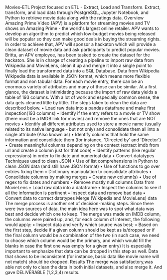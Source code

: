 Movies-ETL
Project focused on ETL - Extract, Load and Transform.
Extract, transform, and load data through PostgreSQL, Jupyter Notebook, and Python to retrieve movie data along with the ratings data.
Overview
Amazing Prime Video (APV) is a platform for streaming movies and TV shows on Amazing Prime - the world's largest online retailer. APV wants to develop an algorithm to predict which low-budget movies being released will be popular so they can make good deals in buying the streaming rights. In order to achieve that, APV will sponsor a hackaton which will provide a clean dataset of movie data and ask participants to predict popular movies.
Britta, an APV employee, has been tasked to create the dataset for the hackaton. She is in charge of creating a pipeline to import raw data from Wikipedia and MovieLens, clean it up and merge it into a single point to finally load the transformed data into a SQL Database.
Data from Wikipedia
Wikipedia data is available in JSON format, which means more flexible format and non tabular data. For each movie entry, there can be an enormous variety of attributes and many of those can be similar. At a first glance, the dataset is intimidating because the import of raw data yields a table of 193 columns. With a lot of work and especially common sense, the data gets cleaned little by little. The steps taken to clean the data are described below.
•	Load raw data into a pandas datafrane and make first inspection(193 columns)
•	Identify if the entry refers to a movie or TV show (there must be a IMDB link for movies) and remove the ones that are NOT movies
•	Identify all different attributes used to store a movie name (usually related to its native language - but not only) and consolidate them all into a single attribute (Also known as)
•	Identify columns that hold the same information and consolidate them (for instance, 'Directed by' and 'Director')
•	Create meaningful columns depending on the context (extract imdb from url and create a column just for that code)
•	Identify patterns (like regular expressions) in order to fix date and numerical data
•	Convert datatypes
Techniques used to clean JSON
•	Use of list comprehensions in Python to clean JSON data (and still have JSON format)
•	Use of functions to go over entries fixing them
•	Dictionary manipulation to consolidate attributes
•	Consolidate columns by making merges
•	Create new column(s)
•	Use of regex to fix dates and numbers
•	Remove mostly null columns
Data from MovieLens
•	Load raw data into a dataframe
•	Inspect the columns to see if all the information is pertinent
•	Inspect data and remove bad data
•	Convert data to correct datatypes
Merge (Wikipedia and MovieLens) data
The merge process is another set of decision-making steps. Since there were two sources of data, the main idea here was to spot what data was best and decide which one to keep. The merge was made on IMDB column, the columns were paired up, and, for each column of interest, the following would apply:
•	Inspect data and verify which source was best;
•	Based on the first step, decide if a given column should be kept as is/dropped or if the final column would be a combination of the two (in such case, we need to choose which column would be the primary, and which would fill the blanks in case the first one was empty for a given entry) It is especially important to emphasize that data can be dropped in this step as well. Data that shows to be inconsistent (for instance, basic data like movie name will not match) should be dropped.
Results
The merge was satisfactory,was able not only to clean the data in both initial datasets, and also  merge it.
And gave DELIVERABLE (1,2,3,4) results.
